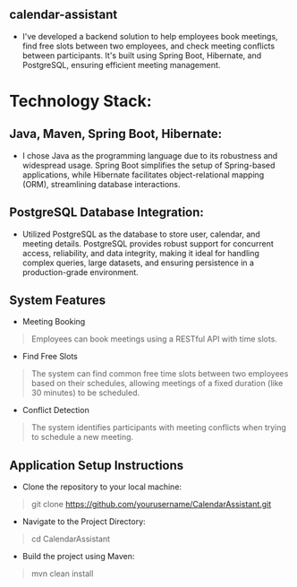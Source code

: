 ## calendar-assistant

* I've developed a backend solution to help employees book meetings, find free slots between two employees, and check meeting conflicts between participants. It's built using Spring Boot, Hibernate, and PostgreSQL, ensuring efficient meeting management.

# Technology Stack:

## Java, Maven, Spring Boot, Hibernate: 
* I chose Java as the programming language due to its robustness and widespread usage. Spring Boot simplifies the setup of Spring-based applications, while Hibernate facilitates object-relational mapping (ORM), streamlining database interactions.

## PostgreSQL Database Integration:
 * Utilized PostgreSQL as the database to store user, calendar, and meeting details. PostgreSQL provides robust support for concurrent access, reliability, and data integrity, making it ideal for handling complex queries, large datasets, and ensuring persistence in a production-grade environment.

## System Features
* Meeting Booking
 > Employees can book meetings using a RESTful API with time slots.
* Find Free Slots
 > The system can find common free time slots between two employees based on their schedules, allowing meetings of a fixed duration (like 30 minutes) to be scheduled.
* Conflict Detection
 > The system identifies participants with meeting conflicts when trying to schedule a new meeting.

## Application Setup Instructions
 * Clone the repository to your local machine:
  > git clone https://github.com/yourusername/CalendarAssistant.git
 * Navigate to the Project Directory: 
  > cd CalendarAssistant
 * Build the project using Maven:
  > mvn clean install

